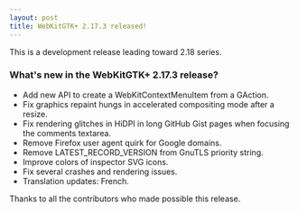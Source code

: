 ```yaml
---
layout: post
title: WebKitGTK+ 2.17.3 released!
---
```


This is a development release leading toward 2.18 series.

### What's new in the WebKitGTK+ 2.17.3 release?

 - Add new API to create a WebKitContextMenuItem from a GAction.
 - Fix graphics repaint hungs in accelerated compositing mode after a resize.
 - Fix rendering glitches in HiDPI in long GitHub Gist pages when focusing the comments textarea.
 - Remove Firefox user agent quirk for Google domains.
 - Remove LATEST_RECORD_VERSION from GnuTLS priority string.
 - Improve colors of inspector SVG icons.
 - Fix several crashes and rendering issues.
 - Translation updates: French.

Thanks to all the contributors who made possible this release.